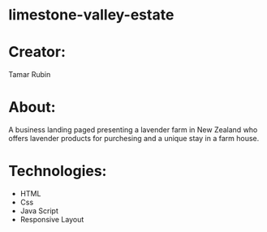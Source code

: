 # limestone-valley-estate

# Creator:

Tamar Rubin

# About:

A business landing paged presenting a lavender farm in New Zealand who offers lavender products for purchesing and a unique stay in a farm house.

# Technologies:

- HTML
- Css
- Java Script
- Responsive Layout
